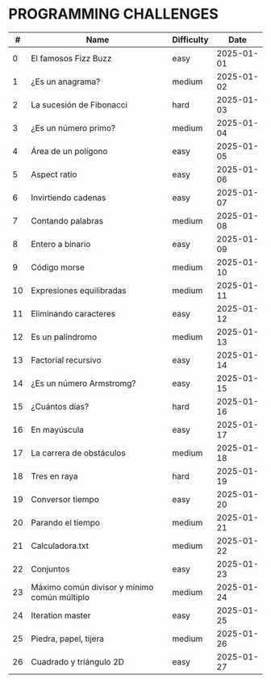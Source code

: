 # PROGRAMMING CHALLENGES

| #   | Name                                         | Difficulty | Date       |
| --- | -------------------------------------------- | ---------- | ---------- |
| 0   | El famosos Fizz Buzz                         | easy       | 2025-01-01 |
| 1   | ¿Es un anagrama?                             | medium     | 2025-01-02 |
| 2   | La sucesión de Fibonacci                     | hard       | 2025-01-03 |
| 3   | ¿Es un número primo?                         | medium     | 2025-01-04 |
| 4   | Área de un polígono                          | easy       | 2025-01-05 |
| 5   | Aspect ratio                                 | easy       | 2025-01-06 |
| 6   | Invirtiendo cadenas                          | easy       | 2025-01-07 |
| 7   | Contando palabras                            | medium     | 2025-01-08 |
| 8   | Entero a binario                             | easy       | 2025-01-09 |
| 9   | Código morse                                 | medium     | 2025-01-10 |
| 10  | Expresiones equilibradas                     | medium     | 2025-01-11 |
| 11  | Eliminando caracteres                        | easy       | 2025-01-12 |
| 12  | Es un palíndromo                             | medium     | 2025-01-13 |
| 13  | Factorial recursivo                          | easy       | 2025-01-14 |
| 14  | ¿Es un número Armstromg?                     | easy       | 2025-01-15 |
| 15  | ¿Cuántos días?                               | hard       | 2025-01-16 |
| 16  | En mayúscula                                 | easy       | 2025-01-17 |
| 17  | La carrera de obstáculos                     | medium     | 2025-01-18 |
| 18  | Tres en raya                                 | hard       | 2025-01-19 |
| 19  | Conversor tiempo                             | easy       | 2025-01-20 |
| 20  | Parando el tiempo                            | medium     | 2025-01-21 |
| 21  | Calculadora.txt                              | medium     | 2025-01-22 |
| 22  | Conjuntos                                    | easy       | 2025-01-23 |
| 23  | Máximo común divisor y mínimo común múltiplo | medium     | 2025-01-24 |
| 24  | Iteration master                             | easy       | 2025-01-25 |
| 25  | Piedra, papel, tijera                        | medium     | 2025-01-26 |
| 26  | Cuadrado y triángulo 2D                      | easy       | 2025-01-27 |
